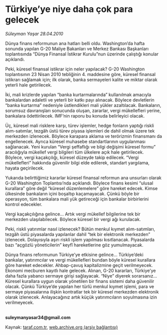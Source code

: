 # Türkiye’ye niye daha çok para gelecek

*Süleyman Yaşar 28.04.2010*

<div class="yazi"><p>Dünya finans reformunun ana hatları belli oldu. Washington’da hafta sonunda yapılan G-20 Maliye Bakanları ve Merkez Bankası Başkanları toplantısında “Dünya Finansal İstikrar Kurulu”nun üzerinde çalıştığı konular açıklandı.</p>
<p>Peki, küresel finansal istikrar için neler yapılacak? G-20 Washington toplantısının 23 Nisan 2010 tebliğinin 4. maddesine göre, küresel finansal istikrarı sağlamak için; ilk olarak, banka sermayeleri kalite ve miktar olarak yeterli hale getirilecek. </p>
<p>İki, mali krizlerde yapılan “banka kurtarmalarında” kullanılmak amacıyla bankalardan adaletli ve yeterli bir katkı payı alınacak. Böylece devletlerin “banka kurtarma” nedeniyle üstlendikleri mali yükler azaltılacak. Bankaların, sorumsuz davranışları sonucunda oluşan, zararlar, vergi mükellefleri yerine, bankalara ödettirilecek. IMF’nin raporu bu konuda belirleyici olacak.</p>
<p>Üç, küresel mali risklere karşı, türev işlemler, hedge fonların yaptığı riskli alım-satımlar, tezgâh üstü türev piyasa işlemleri de dahil olmak üzere tek merkezden izlenecek. Böylece karapara aklama ve terörizmin finansmanı da engellenecek. Ayrıca küresel muhasebe standartlarının uygulanması sağlanacak. Yeni kurulan “Vergi şeffaflığı ve bilgi değişimi küresel formu” aracılığıyla mükellef vergi bilgileri tüm ülkelere açık hale getirilecek. Böylece, vergi kaçakçılığı, küresel düzeyde takip edilecek. “Vergi mükellefleri” hakkında güvenilir bilgi elde edilerek, standart yargılama, hayata geçirilecek. </p>
<p>Yukarıda belirttiğimiz kararlar küresel finansal reformun ana unsurları olarak G-20 Washington Toplantısı’nda açıklandı. Böylece finans kesimi “ulusal kurallara” göre değil “küresel düzenlemelere” göre hareket edecek. Kimse ülkesinde bankaların içini boşaltıp kaçamayacak. Çünkü böyle bir operasyon, tüm bankalara mali yük getireceği için bankalar birbirlerini kontrol edecekler.</p>
<p>Vergi kaçakçılığına gelince... Artık vergi mükellef bilgilerine tek bir merkezden ulaşılabilecek. Böylece küresel bir vergi ağı kurulacak.</p>
<p>Peki, riskli yatırımlar nasıl izlenecek? Bütün menkul kıymet alım-satımları, tezgâh üstü piyasalarda yapılanlar dahil “tek bir elektronik merkezden” izlenecek. Dolayısıyla aşırı riskli işlem yapılması kısıtlanacak. Piyasalarda bazı “açgözlü yöneticilerin” keyfî hareketlerine göz yumulmayacak. </p>
<p>Dünya finans reformunun Türkiye’ye etkisine gelince... Türkiye’deki bankalar, yatırımcılar ve vergi mükellefleri bundan böyle küresel kurallara göre hareket edecekler. Ahbap-çavuş kapitalizmine geçit verilmeyecek. Ekonomi mecburen kayıtlı hale gelecek. Alınan, G-20 kararları, Türkiye’ye daha fazla yabancı sermaye girişi sağlayacak. “Niye” diyerek sorarsanız... Küresel kurallara uygun olarak yönetilen bir finans sistemi daha güvenilir olacak. Çünkü Türkiye’de yapılan her türlü menkul kıymet işlemi, para ve sermaye piyasalarına ilişkin kontratlar tek bir küresel merkezden elektronik olarak izlenecek. Anlayacağınız artık küçük yatırımcıların soyulmasına izin verilmeyecek.</p>
<p><b><br/>suleymanyasar34@gmail.com</b></p></div>

Kaynak: [taraf.com.tr](http://www.taraf.com.tr:80/makale/11072.htm), [web.archive.org (arşiv bağlantısı)](http://web.archive.org/web/20100501230542/http://www.taraf.com.tr:80/makale/11072.htm)
